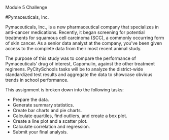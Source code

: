 Module 5 Challenge

#Pymaceuticals, Inc.

Pymaceuticals, Inc., is a new pharmaceutical company that specializes in anti-cancer medications. Recently, it began screening for potential treatments for squamous cell carcinoma (SCC), a commonly occurring form of skin cancer. As a senior data analyst at the company, you've been given access to the complete data from their most recent animal study.

The purpose of this study was to compare the performance of Pymaceuticals’ drug of interest, Capomulin, against the other treatment regimens.
PyCitySchools tasks will be to analyze the district-wide standardized test results and aggregate the data to showcase obvious trends in school performance.

This assignment is broken down into the following tasks:
* Prepare the data.
* Generate summary statistics.
* Create bar charts and pie charts.
* Calculate quartiles, find outliers, and create a box plot.
* Create a line plot and a scatter plot.
* Calculate correlation and regression.
* Submit your final analysis.